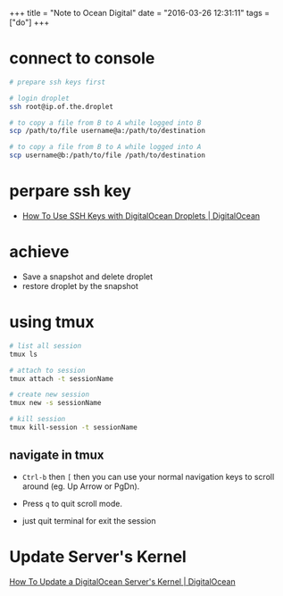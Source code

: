 +++
title = "Note to Ocean Digital"
date = "2016-03-26 12:31:11"
tags = ["do"]
+++
# connect to console

```sh
# prepare ssh keys first

# login droplet
ssh root@ip.of.the.droplet

# to copy a file from B to A while logged into B
scp /path/to/file username@a:/path/to/destination

# to copy a file from B to A while logged into A
scp username@b:/path/to/file /path/to/destination
```
<!--more-->

# perpare ssh key
- [How To Use SSH Keys with DigitalOcean Droplets | DigitalOcean](https://www.digitalocean.com/community/tutorials/how-to-use-ssh-keys-with-digitalocean-droplets)

# achieve
- Save a snapshot and delete droplet
- restore droplet by the snapshot

# using tmux

```sh
# list all session
tmux ls

# attach to session
tmux attach -t sessionName

# create new session
tmux new -s sessionName

# kill session
tmux kill-session -t sessionName
```

## navigate in tmux
- `Ctrl-b` then `[` then you can use your normal navigation keys to scroll around (eg. Up Arrow or PgDn).
- Press `q` to quit scroll mode.

- just quit terminal for exit the session

# Update Server's Kernel

[How To Update a DigitalOcean Server's Kernel | DigitalOcean](https://www.digitalocean.com/community/tutorials/how-to-update-a-digitalocean-server-s-kernel)

